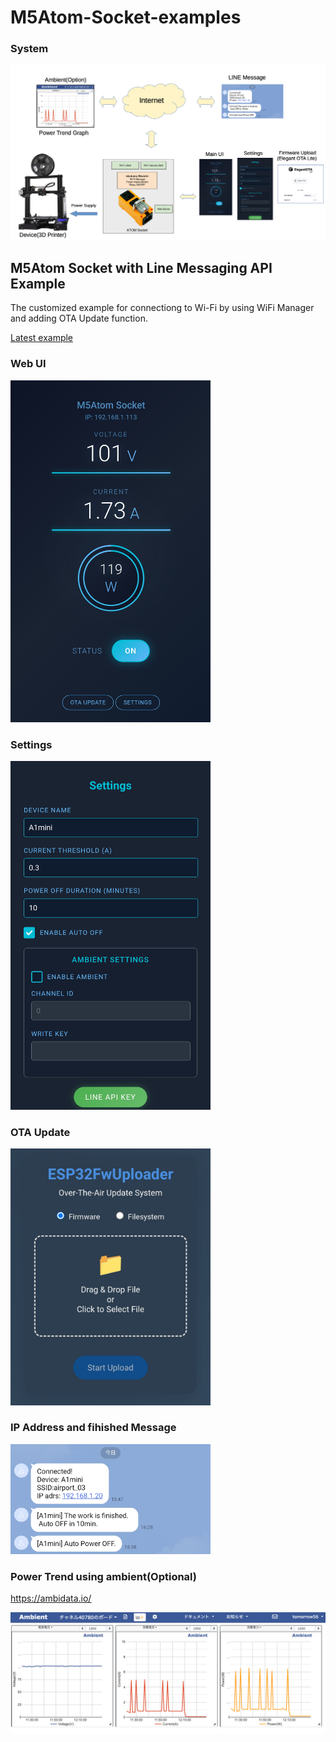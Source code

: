 # M5Atom-Socket-examples

### System

![SYSTEM](img/SystemImage.png)

## M5Atom Socket with Line Messaging API Example
The customized example for connectiong to Wi-Fi by using WiFi Manager and adding OTA Update function.

[Latest example](/M5Atom_Socket_LineMessagingAPI)

### Web UI

<img src="img/WebUI.png" width="320">

### Settings

<img src="img/settings.png" width="320">

### OTA Update

<img src="img/OTA_update.png" width="320">

### IP Address and fihished Message

<img src="img/line_message.jpg" width="320">

### Power Trend using ambient(Optional)

https://ambidata.io/

![ambient](img/ambient.png)
